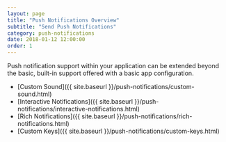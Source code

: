 ```yaml
---
layout: page
title: "Push Notifications Overview"
subtitle: "Send Push Notifications"
category: push-notifications
date: 2018-01-12 12:00:00
order: 1
---
```


Push notification support within your application can be extended beyond the basic, built-in support offered with a basic app configuration.

* [Custom Sound]({{ site.baseurl }}/push-notifications/custom-sound.html)
* [Interactive Notifications]({{ site.baseurl }}/push-notifications/interactive-notifications.html)
* [Rich Notifications]({{ site.baseurl }}/push-notifications/rich-notifications.html)
* [Custom Keys]({{ site.baseurl }}/push-notifications/custom-keys.html)
